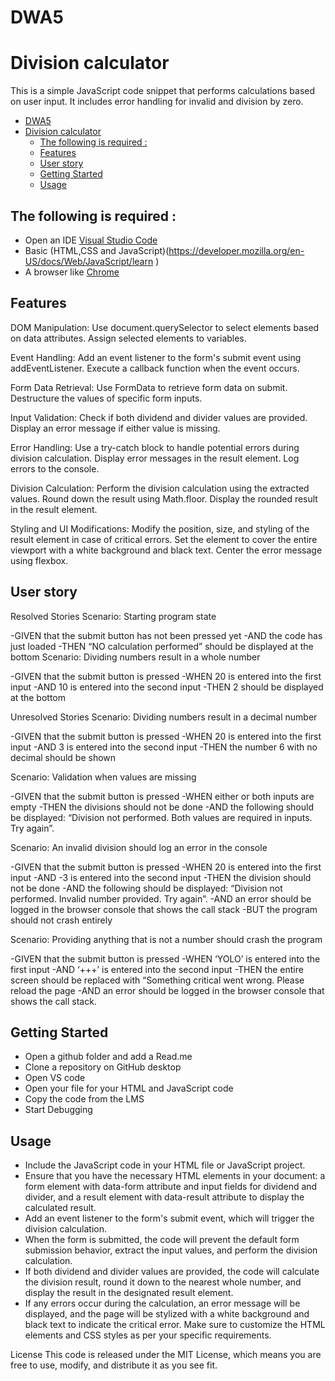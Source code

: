 # DWA5

# Division calculator

This is a simple JavaScript code snippet that performs calculations based on user input. It includes error handling for invalid and division by zero.

- [DWA5](#dwa5)
- [Division calculator](#division-calculator)
  - [The following is required :](#the-following-is-required-)
  - [Features](#features)
  - [User story](#user-story)
  - [Getting Started](#getting-started)
  - [Usage](#usage)


## The following is required :

- Open an IDE [Visual Studio Code](https://code.visualstudio.com/)
- Basic (HTML,CSS and JavaScript)(https://developer.mozilla.org/en-US/docs/Web/JavaScript/learn )
- A browser like [Chrome](https://www.google.com/chrome/)

## Features

DOM Manipulation:
Use document.querySelector to select elements based on data attributes.
Assign selected elements to variables.

Event Handling:
Add an event listener to the form's submit event using addEventListener.
Execute a callback function when the event occurs.

Form Data Retrieval:
Use FormData to retrieve form data on submit.
Destructure the values of specific form inputs.

Input Validation:
Check if both dividend and divider values are provided.
Display an error message if either value is missing.

Error Handling:
Use a try-catch block to handle potential errors during division calculation.
Display error messages in the result element.
Log errors to the console.

Division Calculation:
Perform the division calculation using the extracted values.
Round down the result using Math.floor.
Display the rounded result in the result element.

Styling and UI Modifications:
Modify the position, size, and styling of the result element in case of critical errors.
Set the element to cover the entire viewport with a white background and black text.
Center the error message using flexbox.


## User story

Resolved Stories
Scenario: Starting program state

-GIVEN that the submit button has not been pressed yet
-AND the code has just loaded
-THEN “NO calculation performed” should be displayed at the bottom
Scenario: Dividing numbers result in a whole number

-GIVEN that the submit button is pressed
-WHEN 20 is entered into the first input
-AND 10 is entered into the second input
-THEN 2 should be displayed at the bottom
 
Unresolved Stories
Scenario: Dividing numbers result in a decimal number

-GIVEN that the submit button is pressed
-WHEN 20 is entered into the first input
-AND 3 is entered into the second input
-THEN the number 6 with no decimal should be shown
 

Scenario: Validation when values are missing

-GIVEN that the submit button is pressed
-WHEN either or both inputs are empty
-THEN the divisions should not be done
-AND the following should be displayed: “Division not performed. Both values are required in inputs. Try again”.
 

Scenario: An invalid division should log an error in the console

-GIVEN that the submit button is pressed
-WHEN 20 is entered into the first input
-AND -3 is entered into the second input
-THEN the division should not be done
-AND the following should be displayed: “Division not performed. Invalid number provided. Try again”.
-AND an error should be logged in the browser console that shows the call stack
-BUT the program should not crash entirely
 

Scenario: Providing anything that is not a number should crash the program

-GIVEN that the submit button is pressed
-WHEN ‘YOLO’ is entered into the first input
-AND ‘+++’ is entered into the second input
-THEN the entire screen should be replaced with “Something critical went wrong. Please reload the page
-AND an error should be logged in the browser console that shows the call stack.

## Getting Started
- Open a github folder and add a Read.me
- Clone a repository on GitHub desktop
- Open VS code 
- Open your file for your HTML and JavaScript code
- Copy the code from the LMS 
- Start Debugging 

## Usage
- Include the JavaScript code in your HTML file or JavaScript project.
- Ensure that you have the necessary HTML elements in your document: a form element with data-form attribute and input fields for dividend and divider, and a result element with data-result attribute to display the calculated result.
- Add an event listener to the form's submit event, which will trigger the division calculation.
- When the form is submitted, the code will prevent the default form submission behavior, extract the input values, and perform the division calculation.
- If both dividend and divider values are provided, the code will calculate the division result, round it down to the nearest whole number, and display the result in the designated result element.
- If any errors occur during the calculation, an error message will be displayed, and the page will be stylized with a white background and black text to indicate the critical error.
Make sure to customize the HTML elements and CSS styles as per your specific requirements.

License
This code is released under the MIT License, which means you are free to use, modify, and distribute it as you see fit.